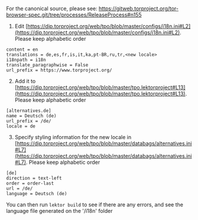 For the canonical source, please see: https://gitweb.torproject.org/tor-browser-spec.git/tree/processes/ReleaseProcess#n155

1.  Edit [https://dip.torproject.org/web/tpo/blob/master/configs/i18n.ini#L2](https://dip.torproject.org/web/tpo/blob/master/configs/i18n.ini#L2). Please keep alphabetic order
```
content = en
translations = de,es,fr,is,it,ka,pt-BR,ru,tr,<new locale>
i18npath = i18n
translate_paragraphwise = False
url_prefix = https://www.torproject.org/
```
2.  Add it to [https://dip.torproject.org/web/tpo/blob/master/tpo.lektorproject#L13](https://dip.torproject.org/web/tpo/blob/master/tpo.lektorproject#L13). Please keep alphabetic order
```
[alternatives.de]
name = Deutsch (de)
url_prefix = /de/
locale = de
```
3.  Specify styling information for the new locale in [https://dip.torproject.org/web/tpo/blob/master/databags/alternatives.ini#L7](https://dip.torproject.org/web/tpo/blob/master/databags/alternatives.ini#L7). Please keep alphabetic order
```
[de]
direction = text-left
order = order-last
url = /de/
language = Deutsch (de)
```

You can then run `lektor build` to see if there are any errors, and see the language file generated on the '/i18n' folder